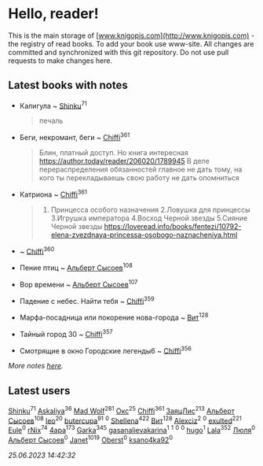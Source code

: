 # Hello, reader!
This is the main storage of [www.knigopis.com](http://www.knigopis.com) - the registry of read books.
To add your book use www-site. All changes are committed and synchronized with this git repository.
Do not use pull requests to make changes here.


## Latest books with notes
* Калигула ~ [Shinku](users/109/109176126475581739292-google)<sup>71</sup>
    > печаль

* Беги, некромант, беги ~ [Chiffi](users/105/105831994080785626680-google)<sup>361</sup>
    > Блин, платный доступ. Но книга интересная https://author.today/reader/206020/1789945
    > В деле перераспределения обязанностей главное не дать тому, на кого ты перекладываешь свою работу не дать опомниться

* Катриона ~ [Chiffi](users/105/105831994080785626680-google)<sup>361</sup>
    > 1. Принцесса особого назначения
    > 2.Ловушка для принцессы
    > 3.Игрушка императора
    > 4.Восход Черной звезды
    > 5.Сияние Черной звезды
    > https://loveread.info/books/fentezi/10792-elena-zvezdnaya-princessa-osobogo-naznacheniya.html

*  ~ [Chiffi](users/105/105831994080785626680-google)<sup>360</sup>

* Пение птиц ~ [Альберт Сысоев](users/474/47446642-vkontakte)<sup>108</sup>

* Вор времени ~ [Альберт Сысоев](users/474/47446642-vkontakte)<sup>107</sup>

* Падение с небес. Найти тебя ~ [Chiffi](users/105/105831994080785626680-google)<sup>359</sup>

* Марфа-посадница или покорение нова-города ~ [Вит](users/300/300273923-vkontakte)<sup>128</sup>

* Тайный город 30 ~ [Chiffi](users/105/105831994080785626680-google)<sup>357</sup>

* Смотрящие в окно Городские легенды6 ~ [Chiffi](users/105/105831994080785626680-google)<sup>356</sup>


_More notes [here](latest_books_with_notes.md)._


## Latest users
[Shinku](users/109/109176126475581739292-google)<sup>71</sup> 
[Askaliya](users/326/326783541-vkontakte)<sup>36</sup> 
[Mad Wolf](users/947/94738840-vkontakte)<sup>281</sup> 
[Окс](users/102/102536471289425216982-google)<sup>25</sup> 
[Chiffi](users/105/105831994080785626680-google)<sup>361</sup> 
[ЗаяцЛис](users/112/112388384595246311466-google)<sup>213</sup> 
[Альберт Сысоев](users/474/47446642-vkontakte)<sup>108</sup> 
[leo](users/106/106915386474260202605-google)<sup>20</sup> 
[butercupa](users/193/193697993-vkontakte)<sup>91</sup> 
[](users/113/113891504788165801147-google)<sup>0</sup> 
[Shellena](users/134/13413591548892934957-mailru)<sup>422</sup> 
[Вит](users/300/300273923-vkontakte)<sup>128</sup> 
[Alexciz](users/104/104402554069177138887-google)<sup>2</sup> 
[](users/106/106998138906207539605-google)<sup>0</sup> 
[exulted](users/100/100599204551896265722-google)<sup>221</sup> 
[Eule](users/111/111792174175954051826-google)<sup>0</sup> 
[rNix](users/227/22742452-yandex)<sup>74</sup> 
[4apa](users/117/117392596378069249667-google)<sup>173</sup> 
[Garka](users/115/115753719718250012620-google)<sup>345</sup> 
[gasanalievakarina](users/563/563255998-yandex)<sup>1</sup> 
[](users/111/111615427149312226167-google)<sup>1</sup> 
[](users/338/3387454224572547166-mailru)<sup>0</sup> 
[](users/103/103270351651629158252-google)<sup>0</sup> 
[hugo](users/105/105063533945004840111-google)<sup>1</sup> 
[Lala](users/761/76187635-vkontakte)<sup>352</sup> 
[Люля](users/107/107102414660569698047-google)<sup>0</sup> 
[Альберт Сысоев](users/654/65468521419-odnoklassniki)<sup>0</sup> 
[Janet](users/108/108113656204404967440-google)<sup>1019</sup> 
[Oberst](users/243/24342718-vkontakte)<sup>0</sup> 
[ksano4ka92](users/733/73327956-vkontakte)<sup>0</sup> 


_25.06.2023 14:42:32_
